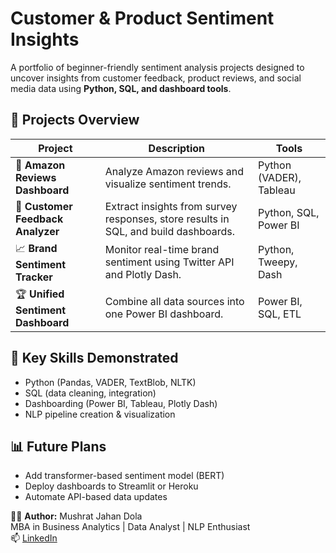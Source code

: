 # Customer & Product Sentiment Insights

A portfolio of beginner-friendly sentiment analysis projects designed to uncover insights from customer feedback, product reviews, and social media data using **Python, SQL, and dashboard tools**.

## 📂 Projects Overview

| Project | Description | Tools |
|-------------|--------------|----------|
| 🧩 **Amazon Reviews Dashboard** | Analyze Amazon reviews and visualize sentiment trends. | Python (VADER), Tableau |
| 💬 **Customer Feedback Analyzer** | Extract insights from survey responses, store results in SQL, and build dashboards. | Python, SQL, Power BI |
| 📈 **Brand Sentiment Tracker** | Monitor real-time brand sentiment using Twitter API and Plotly Dash. | Python, Tweepy, Dash |
| 🏆 **Unified Sentiment Dashboard** | Combine all data sources into one Power BI dashboard. | Power BI, SQL, ETL |


## 🧠 Key Skills Demonstrated
- Python (Pandas, VADER, TextBlob, NLTK)
- SQL (data cleaning, integration)
- Dashboarding (Power BI, Tableau, Plotly Dash)
- NLP pipeline creation & visualization
  

## 📊 Future Plans
- Add transformer-based sentiment model (BERT)
- Deploy dashboards to Streamlit or Heroku
- Automate API-based data updates


👩‍💻 **Author:** Mushrat Jahan Dola  
MBA in Business Analytics | Data Analyst | NLP Enthusiast  
📫 [LinkedIn](https://linkedin.com/in/mushrat-jahan-dola)
